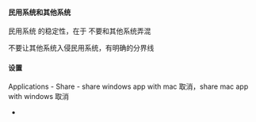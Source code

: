 
#### 民用系统和其他系统

民用系统 的稳定性，在于 不要和其他系统弄混

不要让其他系统入侵民用系统，有明确的分界线

#### 设置

Applications - Share - share windows app with mac 取消，share mac app with windows 取消



-
